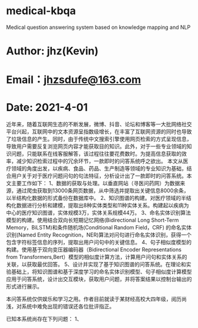 # medical-kbqa
Medical question answering system based on knowledge mapping and NLP

# Author: jhz(Kevin)
# Email：jhzsdufe@163.com
# Date: 2021-4-01
近年来，随着互联网生态的不断发展，微博、抖音、论坛和博客等一大批网络社交平台兴起，互联网中的文本资源呈指数级增长，在丰富了互联网资源的同时也导致了垃圾信息的产生。同时，由于传统中文搜索引擎使用网页检索的方式呈现信息，导致用户需要反复浏览网页内容才能获取目的知识。此外，对于一些专业领域的知识问题，只能联系在线客服解答，该过程往往要花费数时。为提高信息获取的效率，减少知识检索过程中的冗余环节，一款即时的问答系统呼之欲出。
本文从医疗领域的角度出发，以疾病、食品、药品、生产制造等领域的专业知识为基础，结合用户关于对于医疗问题问句的句法特征，分析设计出了一款即时的问答系统。本文主要工作如下：
1、数据的获取与处理。以垂直网站（寻医问药网）为数据来源，通过爬虫获取到13000条网页数据，从中筛选并提取出关键信息8000余条，以半结构化数据的形式备份在数据库中。
2、知识图谱的构建。对医疗领域的半结构化数据进行分析和建模，提取出8种实体类型和11种实体关系。构建起以疾病为中心的医疗知识图谱，实体规模3万，实体关系规模44万。
3、命名实体识别算法模型的构建。使用结合双向长短期记忆网络(Bidirectional Long Short-Term Memory，BiLSTM)和条件随机场(Conditional Random Field，CRF) 的命名实体识别(Named Entity Recognition，NER)算法对问句进行命名实体识别，获得一个包含字符标签信息的序列，提取出用户问句中的关键信息。
4、句子相似度模型的构建。使用基于双向变压器编码器（Bidirectional Encoder Representations from Transformers,Bert）模型的相似度计算方法，计算用户问句和实体关系的关联，以获取最优回答。
5、设计并实现了基于知识图谱的问答系统。在理论和实验基础上，将知识图谱和基于深度学习的命名实体识别模型、句子相似度计算模型应用于问答系统，设计出交互模块，获取用户问题，并将答案结果以控制台输出的形式进行展示。

本问答系统仅供娱乐和学习之用。作者目前就读于某财经高校大四年级，阅历尚浅，对系统中难免出现的错误还各位批评指正。

已知本系统尚存在下列问题：
1、
